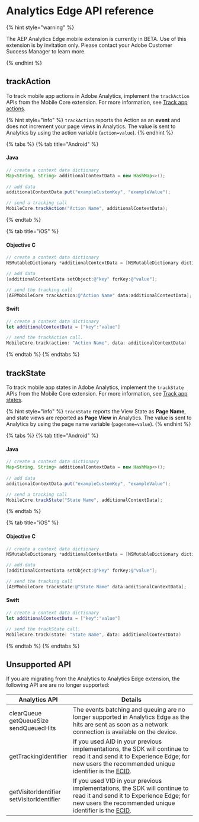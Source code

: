 # Analytics Edge API reference

{% hint style="warning" %}

The AEP Analytics Edge mobile extension is currently in BETA. Use of this extension is by invitation only. Please contact your Adobe Customer Success Manager to learn more.

{% endhint %}

## trackAction

To track mobile app actions in Adobe Analytics, implement the `trackAction` APIs from the Mobile Core extension. For more information, see [Track app actions](../mobile-core/mobile-core-api-reference.md#track-app-actions).

{% hint style="info" %}
`trackAction` reports the Action as an **event** and does not increment your page views in Analytics. The value is sent to Analytics by using the action variable \(`action=value`\).
{% endhint %}

{% tabs %}
{% tab title="Android" %}

#### Java

```java
// create a context data dictionary
Map<String, String> additionalContextData = new HashMap<>();
                                          
// add data
additionalContextData.put("exampleCustomKey", "exampleValue");

// send a tracking call
MobileCore.trackAction("Action Name", additionalContextData);
```

{% endtab %}

{% tab title="iOS" %}

#### Objective C

```objectivec
// create a context data dictionary
NSMutableDictionary *additionalContextData = [NSMutableDictionary dictionary];

// add data
[additionalContextData setObject:@"key" forKey:@"value"];

// send the tracking call
[AEPMobileCore trackAction:@"Action Name" data:additionalContextData];
```

#### Swift

```swift
// create a context data dictionary
let additionalContextData = ["key":"value"]

// send the trackAction call.
MobileCore.track(action: "Action Name", data: additionalContextData)
```

{% endtab %}
{% endtabs %}

## trackState

To track mobile app states in Adobe Analytics, implement the `trackState` APIs from the Mobile Core extension. For more information, see [Track app states](../mobile-core/mobile-core-api-reference.md#track-app-states-and-views).

{% hint style="info" %}
`trackState` reports the View State as **Page Name**, and state views are reported as **Page View** in Analytics. The value is sent to Analytics by using the page name variable \(`pagename=value`\).
{% endhint %}

{% tabs %}
{% tab title="Android" %}

#### Java

```java
// create a context data dictionary
Map<String, String> additionalContextData = new HashMap<>();
                                          
// add data
additionalContextData.put("exampleCustomKey", "exampleValue");

// send a tracking call
MobileCore.trackState("State Name", additionalContextData);
```

{% endtab %}

{% tab title="iOS" %}

#### Objective C

```objectivec
// create a context data dictionary
NSMutableDictionary *additionalContextData = [NSMutableDictionary dictionary];

// add data
[additionalContextData setObject:@"key" forKey:@"value"];

// send the tracking call
[AEPMobileCore trackState:@"State Name" data:additionalContextData];
```

#### Swift

```swift
// create a context data dictionary
let additionalContextData = ["key":"value"]

// send the trackState call.
MobileCore.track(state: "State Name", data: additionalContextData)
```

{% endtab %}
{% endtabs %}

## Unsupported API

If you are migrating from the Analytics to Analytics Edge extension, the following API are are no longer supported:

| Analytics API                                    | Details                                                      |
| ------------------------------------------------ | ------------------------------------------------------------ |
| clearQueue<br />getQueueSize<br />sendQueuedHits | The events batching and queuing are no longer supported in Analytics Edge as the hits are sent as soon as a network connection is available on the device. |
| getTrackingIdentifier                            | If you used AID in your previous implementations, the SDK will continue to read it and send it to Experience Edge; for new users the recommended unique identifier is the [ECID](../mobile-core/identity#visitor-tracking-between-an-app-and-the-mobile-web). |
| getVisitorIdentifier<br />setVisitorIdentifier   | If you used VID in your previous implementations, the SDK will continue to read it and send it to Experience Edge; for new users the recommended unique identifier is the [ECID](../mobile-core/identity#visitor-tracking-between-an-app-and-the-mobile-web). |

